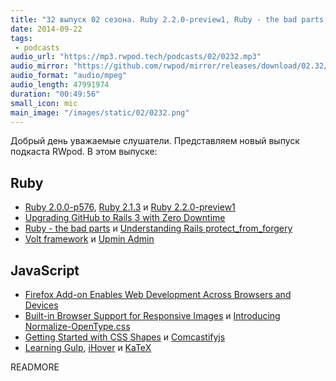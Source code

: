 ```yaml
---
title: "32 выпуск 02 сезона. Ruby 2.2.0-preview1, Ruby - the bad parts, Volt framework, Normalize-OpenType.css, iHover, KaTeX и прочее"
date: 2014-09-22
tags:
 - podcasts
audio_url: "https://mp3.rwpod.tech/podcasts/02/0232.mp3"
audio_mirror: "https://github.com/rwpod/mirror/releases/download/02.32/0232.mp3"
audio_format: "audio/mpeg"
audio_length: 47991974
duration: "00:49:56"
small_icon: mic
main_image: "/images/static/02/0232.png"
---
```


Добрый день уважаемые слушатели. Представляем новый выпуск подкаста RWpod. В этом выпуске:

## Ruby

 - [Ruby 2.0.0-p576](https://www.ruby-lang.org/en/news/2014/09/19/ruby-2-0-0-p576-is-released/), [Ruby 2.1.3](https://www.ruby-lang.org/en/news/2014/09/19/ruby-2-1-3-is-released/) и  [Ruby 2.2.0-preview1](https://www.ruby-lang.org/en/news/2014/09/18/ruby-2.2.0-preview1-released/)
 - [Upgrading GitHub to Rails 3 with Zero Downtime](http://shayfrendt.com/posts/upgrading-github-to-rails-3-with-zero-downtime/)
 - [Ruby - the bad parts](http://www.amberbit.com/blog/2014/9/9/ruby-the-bad-parts/) и [Understanding Rails protect\_from\_forgery](http://blog.nvisium.com/2014/09/understanding-protectfromforgery.html)
 - [Volt framework](http://voltframework.com/) и [Upmin Admin](https://www.upmin.com/admin-rails)

## JavaScript

 - [Firefox Add-on Enables Web Development Across Browsers and Devices](https://hacks.mozilla.org/2014/09/firefox-tools-adapter/)
 - [Built-in Browser Support for Responsive Images](http://www.html5rocks.com/en/tutorials/responsive/picture-element/) и [Introducing Normalize-OpenType.css](http://kennethormandy.com/journal/normalize-opentype-css)
 - [Getting Started with CSS Shapes](http://www.html5rocks.com/en/tutorials/shapes/getting-started/) и [Comcastifyjs](http://theonion.github.io/comcastifyjs/)
 - [Learning Gulp](http://hmphry.com/gulp/), [iHover](http://gudh.github.io/ihover/dist/index.html) и [KaTeX](http://khan.github.io/KaTeX/)

READMORE



